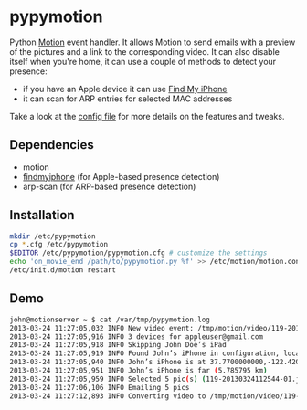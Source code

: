 pypymotion
==========

Python [Motion](http://www.lavrsen.dk/foswiki/bin/view/Motion/WebHome) event handler. It allows Motion to send emails with a preview of the pictures and a link to the corresponding video.
It can also disable itself when you're home, it can use a couple of methods to detect your presence:
* if you have an Apple device it can use [Find My iPhone](http://www.apple.com/iphone/icloud/#find)
* it can scan for ARP entries for selected MAC addresses

Take a look at the [config file](https://github.com/7AC/pypymotion/blob/master/pypymotion.cfg) for more details on the features and tweaks.

Dependencies
------------
* motion
* [findmyiphone](https://github.com/7AC/recordmylatitude/tree/master/findmyiphone) (for Apple-based presence detection)
* arp-scan (for ARP-based presence detection)


Installation
------------
```bash
mkdir /etc/pypymotion
cp *.cfg /etc/pypymotion
$EDITOR /etc/pypymotion/pypymotion.cfg # customize the settings
echo 'on_movie_end /path/to/pypymotion.py %f' >> /etc/motion/motion.conf
/etc/init.d/motion restart
```

Demo
----
```bash
john@motionserver ~ $ cat /var/tmp/pypymotion.log
2013-03-24 11:27:05,032 INFO New video event: /tmp/motion/video/119-20130324112546.avi (20s)
2013-03-24 11:27:05,916 INFO 3 devices for appleuser@gmail.com
2013-03-24 11:27:05,918 INFO Skipping John Doe’s iPad
2013-03-24 11:27:05,919 INFO Found John’s iPhone in configuration, locating
2013-03-24 11:27:05,940 INFO John’s iPhone is at 37.7700000000,-122.42000000
2013-03-24 11:27:05,951 INFO John’s iPhone is far (5.785795 km)
2013-03-24 11:27:05,959 INFO Selected 5 pic(s) (119-20130324112544-01.jpg to 119-20130324112546-01.jpg) (5/40)
2013-03-24 11:27:06,106 INFO Emailing 5 pics
2013-03-24 11:27:12,893 INFO Converting video to /tmp/motion/video/119-20130324112546.mov
```
